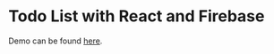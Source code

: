 # Todo List with React and Firebase
Demo can be found [here](https://elixir7.github.io/public/index.html#/).
